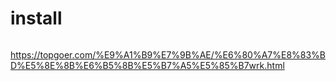 # install

```bash

```





https://topgoer.com/%E9%A1%B9%E7%9B%AE/%E6%80%A7%E8%83%BD%E5%8E%8B%E6%B5%8B%E5%B7%A5%E5%85%B7wrk.html
